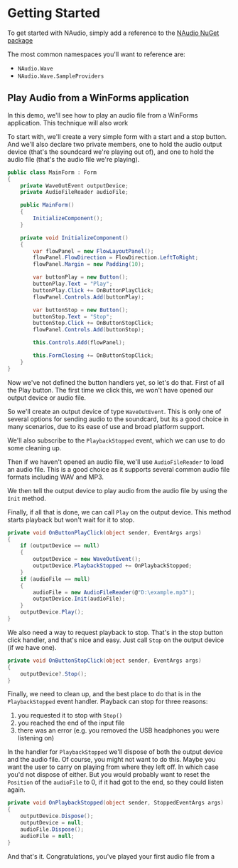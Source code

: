 # Getting Started

To get started with NAudio, simply add a reference to the [NAudio NuGet package](https://www.nuget.org/packages/NAudio/)

The most common namespaces you'll want to reference are:

- `NAudio.Wave`
- `NAudio.Wave.SampleProviders`

## Play Audio from a WinForms application

In this demo, we'll see how to play an audio file from a WinForms application. This technique will also work

To start with, we'll create a very simple form with a start and a stop button. And we'll also declare two private members, one to hold the audio output device (that's the soundcard we're playing out of), and one to hold the audio file (that's the audio file we're playing).

```c#
public class MainForm : Form
{
    private WaveOutEvent outputDevice;
    private AudioFileReader audioFile;

    public MainForm()
    {
        InitializeComponent();
    }

    private void InitializeComponent()
    {
        var flowPanel = new FlowLayoutPanel();
        flowPanel.FlowDirection = FlowDirection.LeftToRight;
        flowPanel.Margin = new Padding(10);

        var buttonPlay = new Button();
        buttonPlay.Text = "Play";
        buttonPlay.Click += OnButtonPlayClick;
        flowPanel.Controls.Add(buttonPlay);

        var buttonStop = new Button();
        buttonStop.Text = "Stop";
        buttonStop.Click += OnButtonStopClick;
        flowPanel.Controls.Add(buttonStop);

        this.Controls.Add(flowPanel);

        this.FormClosing += OnButtonStopClick;
    }
}
```

Now we've not defined the button handlers yet, so let's do that. First of all the Play button. The first time we click this, we won't have opened our output device or audio file.

So we'll create an output device of type `WaveOutEvent`. This is only one of several options for sending audio to the soundcard, but its a good choice in many scenarios, due to its ease of use and broad platform support.

We'll also subscribe to the `PlaybackStopped` event, which we can use to do some cleaning up.

Then if we haven't opened an audio file, we'll use `AudioFileReader` to load an audio file. This is a good choice as it supports several common audio file formats including WAV and MP3.

We then tell the output device to play audio from the audio file by using the `Init` method. 

Finally, if all that is done, we can call `Play` on the output device. This method starts playback but won't wait for it to stop.

```c#
private void OnButtonPlayClick(object sender, EventArgs args)
{
    if (outputDevice == null)
    {
        outputDevice = new WaveOutEvent();
        outputDevice.PlaybackStopped += OnPlaybackStopped;
    }
    if (audioFile == null)
    {
        audioFile = new AudioFileReader(@"D:\example.mp3");
        outputDevice.Init(audioFile);
    }
    outputDevice.Play();
}
```

We also need a way to request playback to stop. That's in the stop button click handler, and that's nice and easy. Just call `Stop` on the output device (if we have one).

```c#
private void OnButtonStopClick(object sender, EventArgs args)
{
    outputDevice?.Stop();
}
```

Finally, we need to clean up, and the best place to do that is in the `PlaybackStopped` event handler. Playback can stop for three reasons: 

1. you requested it to stop with `Stop()`
2. you reached the end of the input file
3. there was an error (e.g. you removed the USB headphones you were listening on)

In the handler for `PlaybackStopped` we'll dispose of both the output device and the audio file. Of course, you might not want to do this. Maybe you want the user to carry on playing from where they left off. In which case you'd not dispose of either. But you would probably want to reset the `Position` of the `audioFile` to 0, if it had got to the end, so they could listen again.

```c#
private void OnPlaybackStopped(object sender, StoppedEventArgs args)
{
    outputDevice.Dispose();
    outputDevice = null;
    audioFile.Dispose();
    audioFile = null;
}
```

And that's it. Congratulations, you've played your first audio file from a 